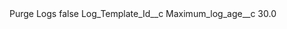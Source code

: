 <?xml version="1.0" encoding="UTF-8"?>
<CustomMetadata xmlns="http://soap.sforce.com/2006/04/metadata" xmlns:xsi="http://www.w3.org/2001/XMLSchema-instance" xmlns:xsd="http://www.w3.org/2001/XMLSchema">
    <label>Purge Logs</label>
    <protected>false</protected>
    <values>
        <field>Log_Template_Id__c</field>
        <value xsi:nil="true"/>
    </values>
    <values>
        <field>Maximum_log_age__c</field>
        <value xsi:type="xsd:double">30.0</value>
    </values>
</CustomMetadata>
